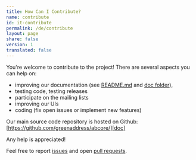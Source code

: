 ```yaml
---
title: How Can I Contribute?
name: contribute
id: it-contribute
permalink: /de/contribute
layout: page
share: false
version: 1
translated: false
---
```


You're welcome to contribute to the project! There are several aspects you can help on:

  - improving our documentation (see [README.md][README.md] and [doc folder][doc]),
  - testing code, testing releases
  - participate on the mailing lists
  - improving our UIs
  - coding (fix open issues or implement new features)

Our main source code repository is hosted on Github: [https://github.com/greenaddress/abcore/][doc]

Any help is appreciated!

Feel free to report [issues][issues] and open [pull requests][pulls].

[README.md]: https://github.com/greenaddress/abcore/blob/master/README.md
[doc]: https://github.com/greenaddress/abcore/
[issues]: https://github.com/greenaddress/abcore/issues
[pulls]: https://github.com/greenaddress/abcore/pulls
